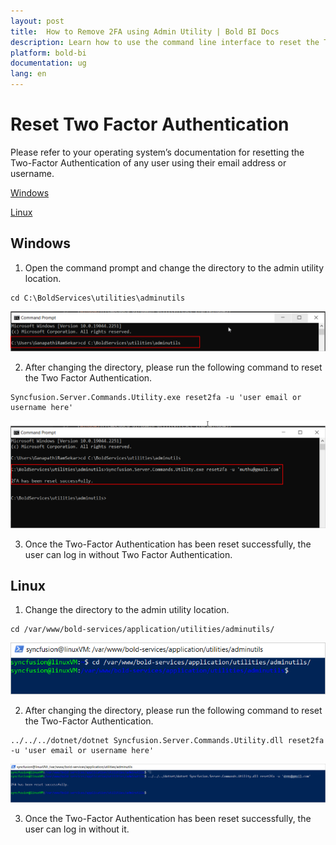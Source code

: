 ```yaml
---
layout: post
title:  How to Remove 2FA using Admin Utility | Bold BI Docs
description: Learn how to use the command line interface to reset the Two-Factor Authentication (2FA) of any user in Bold BI Embedded using their email address or user name.
platform: bold-bi
documentation: ug
lang: en
---
```


# Reset Two Factor Authentication

Please refer to your operating system’s documentation for resetting the Two-Factor Authentication of any user using their email address or username.

[Windows](/utilities/bold-bi-command-line-tools/reset-2fa/#windows)

[Linux](/utilities/bold-bi-command-line-tools/reset-2fa/#linux)

## Windows
   
1. Open the command prompt and change the directory to the admin utility location.  
~~~
cd C:\BoldServices\utilities\adminutils
~~~
![command](/static/assets/admin-utility/images/reset2fa-path.png)
 
2. After changing the directory, please run the following command to reset the Two Factor Authentication.  
~~~
Syncfusion.Server.Commands.Utility.exe reset2fa -u 'user email or username here'
~~~  
![reset command](/static/assets/admin-utility/images/reset2fa-cmd.png) 

3. Once the Two-Factor Authentication has been reset successfully, the user can log in without Two Factor Authentication.

## Linux
  
1. Change the directory to the admin utility location.  
~~~
cd /var/www/bold-services/application/utilities/adminutils/
~~~
![command linux](/static/assets/admin-utility/images/reset2fa-linux.png)
 
2. After changing the directory, please run the following command to reset the Two-Factor Authentication.
~~~
../../../dotnet/dotnet Syncfusion.Server.Commands.Utility.dll reset2fa -u 'user email or username here'
~~~  
![reset command linum](/static/assets/admin-utility/images/reset2fa-cmd-linux.png) 

3. Once the Two-Factor Authentication has been reset successfully, the user can log in without it.
